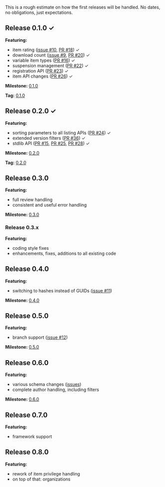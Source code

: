 This is a rough estimate on how the first releases will be handled. No dates, no obligations, just expectations.

## Release 0.1.0 &#x2713;
**Featuring:**
* item rating ([issue #10](http://github.com/maul-esel/ALD-API/issues/10), [PR #18](http://github.com/maul-esel/ALD-API/pull/18)) &#x2713;
* download count ([issue #9](http://github.com/maul-esel/ALD-API/issues/9), [PR #20](http://github.com/maul-esel/ALD-API/pull/20)) &#x2713;
* variable item types ([PR #16](http://github.com/maul-esel/ALD-API/pull/16)) &#x2713;
* suspension management ([PR #22](http://github.com/maul-esel/ALD-API/pull/22)) &#x2713;
* registration API ([PR #23](http://github.com/maul-esel/ALD-API/pull/23)) &#x2713;
* item API changes ([PR #26](https://github.com/maul-esel/ALD-API/pull/26)) &#x2713;

**Milestone:** [0.1.0](https://github.com/maul-esel/ALD-API/issues/milestones)

**Tag:** [0.1.0](https://github.com/maul-esel/ALD-API/tree/0.1.0)

## Release 0.2.0 &#x2713;
**Featuring:**
* sorting parameters to all listing APIs ([PR #24](http://github.com/maul-esel/ALD-API/pull/24)) &#x2713;
* extended version filters ([PR #36](http://github.com/maul-esel/ALD-API/pull/36)) &#x2713;
* stdlib API ([PR #15](http://github.com/maul-esel/ALD-API/pull/15), [PR #25](http://github.com/maul-esel/ALD-API/pull/25), [PR #28](http://github.com/maul-esel/ALD-API/pull/28)) &#x2713;

**Milestone:**
[0.2.0](https://github.com/maul-esel/ALD-API/issues/milestones)

**Tag:** [0.2.0](https://github.com/maul-esel/ALD-API/tree/0.2.0)

## Release 0.3.0
**Featuring:**
* full review handling
* consistent and useful error handling

**Milestone:** [0.3.0](https://github.com/maul-esel/ALD-API/issues/milestones)

### Release 0.3.x
**Featuring:**
* coding style fixes
* enhancements, fixes, additions to all existing code

## Release 0.4.0
**Featuring:**
* switching to hashes instead of GUIDs ([issue #11](http://github.com/maul-esel/ALD-API/issues/11))

**Milestone:** [0.4.0](https://github.com/maul-esel/ALD-API/issues/milestones)

## Release 0.5.0
**Featuring:**
* branch support ([issue #12](http://github.com/maul-esel/ALD-API/issues/12))

**Milestone:** [0.5.0](https://github.com/maul-esel/ALD-API/issues/milestones)

## Release 0.6.0
**Featuring:**
* various schema changes ([issues](http://github.com/maul-esel/ALD-API/issues?labels=schema&state=open))
* complete author handling, including filters

**Milestone:** [0.6.0](https://github.com/maul-esel/ALD-API/issues/milestones)

## Release 0.7.0
**Featuring:**
* framework support

## Release 0.8.0
**Featuring:**
* rework of item privilege handling
* on top of that: organizations